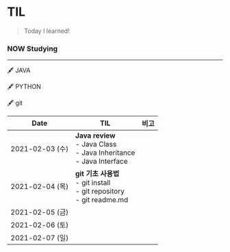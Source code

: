 # TIL

> Today I learned!



### NOW Studying

---

🖋 JAVA

🖋 PYTHON

🖋 git



| Date            | TIL                                                          | 비고 |
| --------------- | ------------------------------------------------------------ | ---- |
| 2021-02-03 (수) | **Java review**<br/>    - Java Class <br/>    - Java Inheritance <br/>    - Java Interface |      |
| 2021-02-04 (목) | **git 기초 사용법**<br/>    - git install<br/>    - git repository<br/>    - git readme.md |      |
| 2021-02-05 (금) |                                                              |      |
| 2021-02-06 (토) |                                                              |      |
| 2021-02-07 (일) |                                                              |      |

